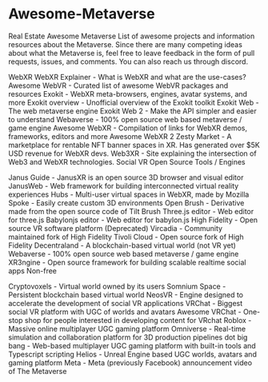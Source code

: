 # Awesome-Metaverse
Real Estate Awesome Metaverse
List of awesome projects and information resources about the Metaverse. Since there are many competing ideas about what the Metaverse is, feel free to leave feedback in the form of pull requests, issues, and comments. You can also reach us through discord.

WebXR
WebXR Explainer - What is WebXR and what are the use-cases?
Awesome WebVR - Curated list of awesome WebVR packages and resources
Exokit - WebXR meta-browsers, engines, avatar systems, and more
Exokit overview - Unofficial overview of the Exokit toolkit
Exokit Web - The web metaverse engine
Exokit Web 2 - Make the API simpler and easier to understand
Webaverse - 100% open source web based metaverse / game engine
Awesome WebXR - Compilation of links for WebXR demos, frameworks, editors and more
Awesome WebXR 2
Zesty Market - A marketplace for rentable NFT banner spaces in XR. Has generated over $5K USD revenue for WebXR devs.
Web3XR - Site explaining the intersection of Web3 and WebXR technologies.
Social VR
Open Source Tools / Engines

Janus Guide - JanusXR is an open source 3D browser and visual editor
JanusWeb - Web framework for building interconnected virtual reality experiences
Hubs - Multi-user virtual spaces in WebXR, made by Mozilla
Spoke - Easily create custom 3D environments
Open Brush - Derivative made from the open source code of Tilt Brush
Three.js editor - Web editor for three.js
Babylonjs editor - Web editor for babylon.js
High Fidelity - Open source VR software platform (Deprecated)
Vircadia - Community maintained fork of High Fidelity
Tivoli Cloud - Open source fork of High Fidelity
Decentraland - A blockchain-based virtual world (not VR yet)
Webaverse - 100% open source web based metaverse / game engine
XR3ngine - Open source framework for building scalable realtime social apps
Non-free

Cryptovoxels - Virtual world owned by its users
Somnium Space - Persistent blockchain based virtual world
NeosVR - Engine designed to accelerate the development of social VR applications
VRChat - Biggest social VR platform with UGC of worlds and avatars
Awesome VRChat - One-stop shop for people interested in developing content for VRchat
Roblox - Massive online multiplayer UGC gaming platform
Omniverse - Real-time simulation and collaboration platform for 3D production pipelines
dot big bang - Web-based multiplayer UGC gaming platform with built-in tools and Typescript scripting
Helios - Unreal Engine based UGC worlds, avatars and gaming platform
Meta - Meta (previously Facebook) announcement video of The Metaverse
